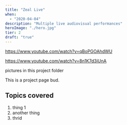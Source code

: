 ```yaml
---
title: "Zeal Live"
when: 
  - "2020-04-04"
description: "Multiple live audiovisual performances"
heroImage: "./hero.jpg"
tier: 2
draft: "true"
---
```


https://www.youtube.com/watch?v=qBoPGOAhdWU

https://www.youtube.com/watch?v=8n1K7d3iUnA

pictures in this project folder

This is a project page bud.

## Topics covered
1. thing 1
2. another thing
3. thrid